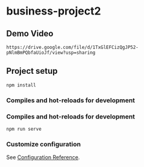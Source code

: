 # business-project2

## Demo Video
```
https://drive.google.com/file/d/1TxGlEFCizQgJP52-pNlmBmPQbfaUioJf/view?usp=sharing
```


## Project setup
```
npm install
```

### Compiles and hot-reloads for development

### Compiles and hot-reloads for development
```
npm run serve
```


### Customize configuration
See [Configuration Reference](https://cli.vuejs.org/config/).

